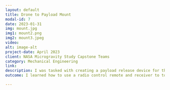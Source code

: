 ```yaml
---
layout: default
title: Drone to Payload Mount
modal-id: 7
date: 2023-01-31
img: mount.jpg
img1: mount2.png
img2: mount3.jpeg
video: 
alt: image-alt
project-date: April 2023
client: NASA Microgravity Study Capstone Teams
category: Mechanical Engineering
link:
description: I was tasked with creating a payload release device for the NASA Microgravity Study Capstone project. I communicated with the drone rental company, the drone manufacturer, and other colleges participating in the competition to create a device that fit everyone's needs. 
outcome: I learned how to use a radio control remote and receiver to toggle parabolic release switches and successfully dropped all payloads without issue. The device worked so well; it will continue to be used for the following years.  

---
```

